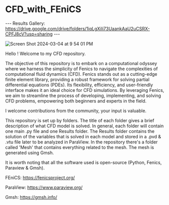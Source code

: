 # CFD_with_FEniCS

 --- Results Gallery: https://drive.google.com/drive/folders/1iqLgXiIi73UaankAaU2uCSRX-CPFJ8cV?usp=sharing ---

 ![Screen Shot 2024-03-04 at 9 54 01 PM](https://github.com/juliancastrillon77/CFD_with_FEniCS/assets/146413729/e8278125-c84a-453b-a56c-c44084d1a6e8)

 Hello ! Welcome to my CFD repository.
 
The objective of this repository is to embark on a computational odyssey where we harness the simplicity of Fenics to navigate the complexities of computational fluid dynamics (CFD).
Fenics stands out as a cutting-edge finite element library, providing a robust framework for solving partial differential equations (PDEs). Its flexibility, efficiency, and user-friendly interface makes it an ideal choice for CFD simulations. By leveraging Fenics, we aim to streamline the process of developing, implementing, and solving CFD problems, empowering both beginners and experts in the field.

I welcome contributions from the community, your input is valuable.

This repository is set up by folders. The title of each folder gives a brief description of what CFD model is solved. In general, each folder will contain one main .py file and one Results folder. The Results folder contains the solution of the variables that is solved in each model and stored in a .pvd & .vtu file later to be analyzed in ParaView.
In the repository there's a folder called 'Mesh' that contains everything related to the mesh. The mesh is generated using Gmsh.

It is worth noting that all the software used is open-source (Python, Fenics, Paraview & Gmsh).

FEniCS:
https://fenicsproject.org/

ParaView:
https://www.paraview.org/

Gmsh:
https://gmsh.info/
